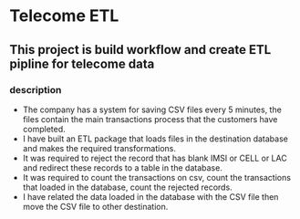 # Telecome ETL
## This project is build workflow and create ETL pipline for telecome data
### description 
-	The company has a system for saving CSV files every 5 minutes, the files contain the main transactions process that the customers have completed.
-	I have built an ETL package that loads files in the destination database and makes the required transformations.
-	It was required to reject the record that has blank IMSI or CELL or LAC and redirect these records to a table in the database.
-	It was required to count the transactions on csv, count the transactions that loaded in the database, count the rejected records.
-	I have related the data loaded in the database with the CSV file then move the CSV file to other destination.
